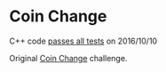 Coin Change
===========

C++ code [passes all tests](https://www.hackerrank.com/challenges/ctci-coin-change) on 2016/10/10

Original [Coin Change](https://www.hackerrank.com/challenges/ctci-coin-change) challenge.
